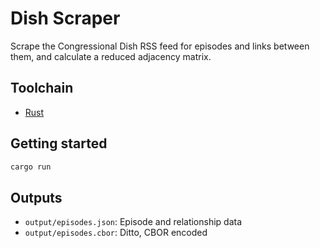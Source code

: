 # Dish Scraper

Scrape the Congressional Dish RSS feed for episodes and links between them, and calculate a reduced adjacency matrix.

## Toolchain

- [Rust](https://rustup.rs/)

## Getting started

```bash
cargo run
```

## Outputs

- `output/episodes.json`: Episode and relationship data
- `output/episodes.cbor`: Ditto, CBOR encoded
